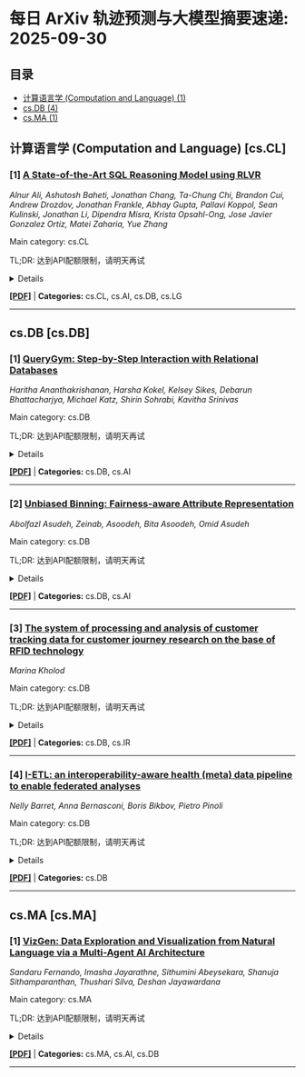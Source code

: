 # 每日 ArXiv 轨迹预测与大模型摘要速递: 2025-09-30

## 目录

- [计算语言学 (Computation and Language) (1)](#cs-cl)
- [cs.DB (4)](#cs-db)
- [cs.MA (1)](#cs-ma)

## 计算语言学 (Computation and Language) [cs.CL]
### [1] [A State-of-the-Art SQL Reasoning Model using RLVR](https://arxiv.org/abs/2509.21459)
*Alnur Ali, Ashutosh Baheti, Jonathan Chang, Ta-Chung Chi, Brandon Cui, Andrew Drozdov, Jonathan Frankle, Abhay Gupta, Pallavi Koppol, Sean Kulinski, Jonathan Li, Dipendra Misra, Krista Opsahl-Ong, Jose Javier Gonzalez Ortiz, Matei Zaharia, Yue Zhang*

Main category: cs.CL

TL;DR: 达到API配额限制，请明天再试


<details>
  <summary>Details</summary>
Motivation: Error: API quota exceeded

Method: Error: API quota exceeded

Result: Error: API quota exceeded

Conclusion: 请联系管理员或等待明天API配额重置。

Abstract: Developing custom reasoning models via Reinforcement Learning (RL) that can incorporate organization-specific knowledge has great potential to address problems faced by enterprise customers. In many of these problems, the reward function is verifiable, a setting termed RL with Verifiable Rewards (RLVR). We apply RLVR to a popular data science benchmark called BIRD that measures the ability of an AI agent to convert a natural language query for a database to SQL executions. We apply a simple and general-purpose training recipe involving careful prompt and model selection, a warm-up stage using our offline RL approach called TAO, followed by rigorous online RLVR training. With no additional training data beyond the BIRD training set and no use of proprietary models, our very first submission to the BIRD leaderboard reached state-of-the-art accuracy on the private test set: 73.56% without self-consistency and 75.68% with self-consistency. In the latter case, our model also required fewer generations than the second-best approach. While BIRD is only a proxy task, the simplicity of our framework makes it broadly applicable to enterprise domains such as business intelligence, data science, and coding.

</details>

[**[PDF]**](https://arxiv.org/pdf/2509.21459) | **Categories:** cs.CL, cs.AI, cs.DB, cs.LG

---


## cs.DB [cs.DB]
### [1] [QueryGym: Step-by-Step Interaction with Relational Databases](https://arxiv.org/abs/2509.21674)
*Haritha Ananthakrishanan, Harsha Kokel, Kelsey Sikes, Debarun Bhattacharjya, Michael Katz, Shirin Sohrabi, Kavitha Srinivas*

Main category: cs.DB

TL;DR: 达到API配额限制，请明天再试


<details>
  <summary>Details</summary>
Motivation: Error: API quota exceeded

Method: Error: API quota exceeded

Result: Error: API quota exceeded

Conclusion: 请联系管理员或等待明天API配额重置。

Abstract: We introduce QueryGym, an interactive environment for building, testing, and evaluating LLM-based query planning agents. Existing frameworks often tie agents to specific query language dialects or obscure their reasoning; QueryGym instead requires agents to construct explicit sequences of relational algebra operations, ensuring engine-agnostic evaluation and transparent step-by-step planning. The environment is implemented as a Gymnasium interface that supplies observations -- including schema details, intermediate results, and execution feedback -- and receives actions that represent database exploration (e.g., previewing tables, sampling column values, retrieving unique values) as well as relational algebra operations (e.g., filter, project, join). We detail the motivation and the design of the environment. In the demo, we showcase the utility of the environment by contrasting it with contemporary LLMs that query databases. QueryGym serves as a practical testbed for research in error remediation, transparency, and reinforcement learning for query generation. For the associated demo, see https://ibm.biz/QueryGym.

</details>

[**[PDF]**](https://arxiv.org/pdf/2509.21674) | **Categories:** cs.DB, cs.AI

---

### [2] [Unbiased Binning: Fairness-aware Attribute Representation](https://arxiv.org/abs/2509.21785)
*Abolfazl Asudeh, Zeinab, Asoodeh, Bita Asoodeh, Omid Asudeh*

Main category: cs.DB

TL;DR: 达到API配额限制，请明天再试


<details>
  <summary>Details</summary>
Motivation: Error: API quota exceeded

Method: Error: API quota exceeded

Result: Error: API quota exceeded

Conclusion: 请联系管理员或等待明天API配额重置。

Abstract: Discretizing raw features into bucketized attribute representations is a popular step before sharing a dataset. It is, however, evident that this step can cause significant bias in data and amplify unfairness in downstream tasks.   In this paper, we address this issue by introducing the unbiased binning problem that, given an attribute to bucketize, finds its closest discretization to equal-size binning that satisfies group parity across different buckets. Defining a small set of boundary candidates, we prove that unbiased binning must select its boundaries from this set. We then develop an efficient dynamic programming algorithm on top of the boundary candidates to solve the unbiased binning problem.   Finding an unbiased binning may sometimes result in a high price of fairness, or it may not even exist, especially when group values follow different distributions. Considering that a small bias in the group ratios may be tolerable in such settings, we introduce the epsilon-biased binning problem that bounds the group disparities across buckets to a small value epsilon. We first develop a dynamic programming solution, DP, that finds the optimal binning in quadratic time. The DP algorithm, while polynomial, does not scale to very large settings. Therefore, we propose a practically scalable algorithm, based on local search (LS), for epsilon-biased binning. The key component of the LS algorithm is a divide-and-conquer (D&C) algorithm that finds a near-optimal solution for the problem in near-linear time. We prove that D&C finds a valid solution for the problem unless none exists. The LS algorithm then initiates a local search, using the D&C solution as the upper bound, to find the optimal solution.

</details>

[**[PDF]**](https://arxiv.org/pdf/2509.21785) | **Categories:** cs.DB, cs.AI

---

### [3] [The system of processing and analysis of customer tracking data for customer journey research on the base of RFID technology](https://arxiv.org/abs/2509.22162)
*Marina Kholod*

Main category: cs.DB

TL;DR: 达到API配额限制，请明天再试


<details>
  <summary>Details</summary>
Motivation: Error: API quota exceeded

Method: Error: API quota exceeded

Result: Error: API quota exceeded

Conclusion: 请联系管理员或等待明天API配额重置。

Abstract: The article focuses on researching a system for processing and analyzing tracking data based on RFID technology to study the customer journey in retail. It examines the evolution of RFID technology, its key operating principles, and modern applications in retail that extend beyond logistics to include precise inventory management, loss prevention, and customer experience improvement. Particular attention is paid to the architecture for data collection, processing, and integration, specifically the ETL (extract, transform, load) methodology for transforming raw RFID and POS data into a structured analytical data warehouse. A detailed logical database model is proposed, designed for comprehensive analysis that combines financial sales metrics with behavioral patterns of customer movement. The article also analyzes the expected business benefits of RFID implementation through the lens of the Balanced Scorecard (BSC), which evaluates financial performance, customer satisfaction, and internal process optimization. It is concluded that the integration of tracking and transactional data creates a foundation for transforming retail into a precise, data-driven science, providing unprecedented visibility into physical product flows and consumer behavior.

</details>

[**[PDF]**](https://arxiv.org/pdf/2509.22162) | **Categories:** cs.DB, cs.IR

---

### [4] [I-ETL: an interoperability-aware health (meta) data pipeline to enable federated analyses](https://arxiv.org/abs/2509.22351)
*Nelly Barret, Anna Bernasconi, Boris Bikbov, Pietro Pinoli*

Main category: cs.DB

TL;DR: 达到API配额限制，请明天再试


<details>
  <summary>Details</summary>
Motivation: Error: API quota exceeded

Method: Error: API quota exceeded

Result: Error: API quota exceeded

Conclusion: 请联系管理员或等待明天API配额重置。

Abstract: Clinicians are interested in better understanding complex diseases, such as cancer or rare diseases, so they need to produce and exchange data to mutualize sources and join forces. To do so and ensure privacy, a natural way consists in using a decentralized architecture and Federated Learning algorithms. This ensures that data stays in the organization in which it has been collected, but requires data to be collected in similar settings and similar models. In practice, this is often not the case because healthcare institutions work individually with different representations and raw data; they do not have means to normalize their data, and even less to do so across centers. For instance, clinicians have at hand phenotypic, clinical, imaging and genomic data (each individually collected) and want to better understand some diseases by analyzing them together. This example highlights the needs and challenges for a cooperative use of this wealth of information. We designed and implemented a framework, named I-ETL, for integrating highly heterogeneous healthcare datasets of hospitals in interoperable databases. Our proposal is twofold: (i) we devise two general and extensible conceptual models for modeling both data and metadata and (ii) we propose an Extract-Transform-Load (ETL) pipeline ensuring and assessing interoperability from the start. By conducting experiments on open-source datasets, we show that I-ETL succeeds in representing various health datasets in a unified way thanks to our two general conceptual models. Next, we demonstrate the importance of blending interoperability as a first-class citizen in integration pipelines, ensuring possible collaboration between different centers.

</details>

[**[PDF]**](https://arxiv.org/pdf/2509.22351) | **Categories:** cs.DB

---


## cs.MA [cs.MA]
### [1] [VizGen: Data Exploration and Visualization from Natural Language via a Multi-Agent AI Architecture](https://arxiv.org/abs/2509.22218)
*Sandaru Fernando, Imasha Jayarathne, Sithumini Abeysekara, Shanuja Sithamparanthan, Thushari Silva, Deshan Jayawardana*

Main category: cs.MA

TL;DR: 达到API配额限制，请明天再试


<details>
  <summary>Details</summary>
Motivation: Error: API quota exceeded

Method: Error: API quota exceeded

Result: Error: API quota exceeded

Conclusion: 请联系管理员或等待明天API配额重置。

Abstract: Data visualization is essential for interpreting complex datasets, yet traditional tools often require technical expertise, limiting accessibility. VizGen is an AI-assisted graph generation system that empowers users to create meaningful visualizations using natural language. Leveraging advanced NLP and LLMs like Claude 3.7 Sonnet and Gemini 2.0 Flash, it translates user queries into SQL and recommends suitable graph types. Built on a multi-agent architecture, VizGen handles SQL generation, graph creation, customization, and insight extraction. Beyond visualization, it analyzes data for patterns, anomalies, and correlations, and enhances user understanding by providing explanations enriched with contextual information gathered from the internet. The system supports real-time interaction with SQL databases and allows conversational graph refinement, making data analysis intuitive and accessible. VizGen democratizes data visualization by bridging the gap between technical complexity and user-friendly design.

</details>

[**[PDF]**](https://arxiv.org/pdf/2509.22218) | **Categories:** cs.MA, cs.AI, cs.DB

---
